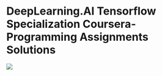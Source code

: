 # DeepLearning.AI Tensorflow Specialization Coursera- Programming Assignments Solutions
<img src="https://github.com/Rajspeaks/DeepLearning.AI-TensorFlow-Specialization-Coursera-Programming-Assignments-Rajdeep-Das/blob/main/Coursera_Deep_Learning_Tensorflow_deeplearning.ai.pdf">
